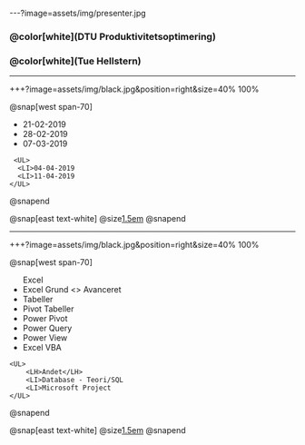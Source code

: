 ---?image=assets/img/presenter.jpg

### @color[white](DTU Produktivitetsoptimering)
### @color[white](Tue Hellstern)

---

+++?image=assets/img/black.jpg&position=right&size=40% 100%

@snap[west span-70]
    <UL>
      <LI>21-02-2019
      <LI>28-02-2019
      <LI>07-03-2019
     </UL>
          
     <UL>     
      <LI>04-04-2019
      <LI>11-04-2019
    </UL>
@snapend

@snap[east text-white]
  @size[1.5em](Indhold)
@snapend

---

+++?image=assets/img/black.jpg&position=right&size=40% 100%

@snap[west span-70]
    <UL>
        <LH>Excel</LH>
        <LI>Excel Grund <> Avanceret
        <LI>Tabeller
        <LI>Pivot Tabeller
        <LI>Power Pivot
        <LI>Power Query
        <LI>Power View
        <LI>Excel VBA
    </UL>
            
    <UL>
        <LH>Andet</LH>
        <LI>Database - Teori/SQL
        <LI>Microsoft Project
    </UL>
    
@snapend

@snap[east text-white]
  @size[1.5em](Indhold)
@snapend



